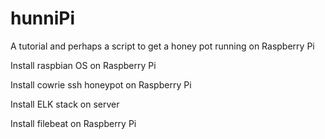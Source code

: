 # hunniPi

A tutorial and perhaps a script to get a honey pot running on Raspberry Pi

Install raspbian OS on Raspberry Pi  

Install cowrie ssh honeypot on Raspberry Pi  

Install ELK stack on server  

Install filebeat on Raspberry Pi 




  
 




  
















